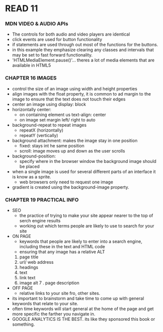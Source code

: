 # READ 11

### MDN VIDEO & AUDIO APIs

- The controls for both audio and video players are identical
- click events are used for button functionality 
- if statements are used through out most of the functions for the buttons.
- in this example they emphasize clearing any classes and intervals that may be set to fast forward functionality.
- 'HTMLMediaElement.pause()'... theres a lot of media elements that are available in HTML5


### CHAPTER 16 IMAGES

- control the size of an image using width and height properties 
- align images with the float property, it is common to ad margin to the image to ensure that the  text does not touch their edges
- center an image using display: block
- horizontally center:
    - on containing element us text-align: center
    - on image set margin left/ right to auto
- background-repeat to repeat images
    - repeatX (horizontally)
    - repeatY (vertically)
- background attachment: makes the image stay in one position
    - fixed: stays int he same position
    - scroll: image moves up and down as the user scrolls
- background-position: 
    - specify where in the browser window the background image should be placed
- when a single image is used for several different parts of an interface it is know as a sprite.
    - web browsers only need to request one image
- gradient is created using the background-image property. 

### CHAPTER 19 PRACTICAL INFO

- SEO
    - the practice of trying to make your site appear nearer to the top of serch engine results
    - working out which terms people are likely to use to search for your site
- ON PAGE
    - keywords that people are likely to enter into a search engine, including these in the text and HTML code
    - ensuring that any image has a relative ALT
    1. page title
    2. url/ web address
    3. headings
    4. text
    5. link text
    6. image alt
    7 . page description
- OFF PAGE
    - relative links to your site fro, other sites.
- its important to brainstorm and take time to come up with general keywords that relate to your site.
- often time keywords will start general at the home of the page and get more specific the farther you navigate in. 
- GOOGLE ANALYTICS IS THE BEST. its like they sponsored this book or something. 
